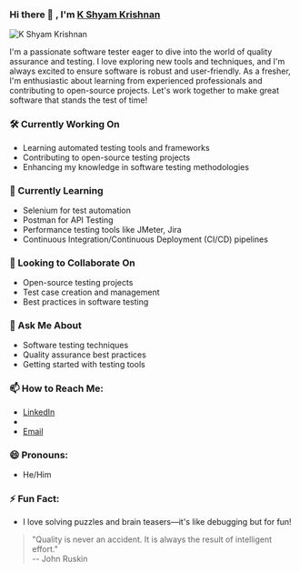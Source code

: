 ### Hi there 👋 , I'm [K Shyam Krishnan](https://www.github.com/skrish007) <p align="right"></p>

![K Shyam Krishnan](https://github.com/skrish007)

I'm a passionate software tester eager to dive into the world of quality assurance and testing. I love exploring new tools and techniques, and I'm always excited to ensure software is robust and user-friendly. As a fresher, I'm enthusiastic about learning from experienced professionals and contributing to open-source projects. Let's work together to make great software that stands the test of time!

### 🛠️ Currently Working On
- Learning automated testing tools and frameworks
- Contributing to open-source testing projects
- Enhancing my knowledge in software testing methodologies

### 🌱 Currently Learning
- Selenium for test automation
- Postman for API Testing
- Performance testing tools like JMeter, Jira
- Continuous Integration/Continuous Deployment (CI/CD) pipelines

### 🤝 Looking to Collaborate On
- Open-source testing projects
- Test case creation and management
- Best practices in software testing

### 💬 Ask Me About
- Software testing techniques
- Quality assurance best practices
- Getting started with testing tools

### 📫 How to Reach Me:
- [LinkedIn](https://www.linkedin.com/in/skrish007/)
- 
- [Email](mailto:s4shyam007@gmail.com)

### 😄 Pronouns:
- He/Him

### ⚡ Fun Fact:
- I love solving puzzles and brain teasers—it's like debugging but for fun!



> "Quality is never an accident. It is always the result of intelligent effort."  
> -- John Ruskin

<br/>


